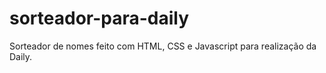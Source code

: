 # sorteador-para-daily
Sorteador de nomes feito com HTML, CSS e Javascript para realização da Daily.
